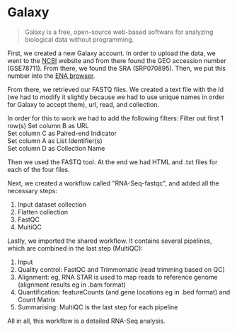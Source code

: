 # Galaxy

> Galaxy is a free, open-source web-based software for analyzing biological data without programming.

First, we created a new Galaxy account. In order to upload the data, we went to the [NCBI](https://www.ncbi.nlm.nih.gov/) website and from there found the GEO accession number (GSE78711). From there, we found the SRA (SRP070895). Then, we put this number into the [ENA browser](https://www.ebi.ac.uk/ena/browser/home?show=reads). 

From there, we retrieved our FASTQ files. We created a text file with the Id (we had to modify it slightly because we had to use unique names in order for Galaxy to accept them), url, read, and collection. 

In order for this to work we had to add the following filters: 
Filter out first 1 row(s) 
Set column B as URL  
Set column C as Paired-end Indicator  
Set column A as List Identifier(s)  
Set column D as Collection Name

Then we used the FASTQ tool. At the end we had HTML and .txt files for each of the four files.

Next, we created a workflow called "RNA-Seq-fastqc", and added all the necessary steps:
1. Input dataset collection
2. Flatten collection
3. FastQC
4. MultiQC

Lastly, we imported the shared workflow. It contains several pipelines, which are combined in the last step (MultiQC):

1. Input 
2. Quality control: FastQC and Trimmomatic (read trimming based on QC)
3. Alignment: eg, RNA STAR is used to map reads to reference genome (alignment results eg in .bam format)
4. Quantification: featureCounts (and gene locations eg in .bed format) and Count Matrix 
5. Summarising: MultiQC is the last step for each pipeline

All in all, this workflow is a detailed RNA-Seq analysis.

